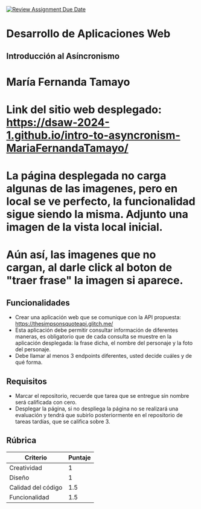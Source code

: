 [![Review Assignment Due Date](https://classroom.github.com/assets/deadline-readme-button-24ddc0f5d75046c5622901739e7c5dd533143b0c8e959d652212380cedb1ea36.svg)](https://classroom.github.com/a/IzcH6WD-)

# Desarrollo de Aplicaciones Web

## Introducción al Asíncronismo

# María Fernanda Tamayo

# Link del sitio web desplegado: https://dsaw-2024-1.github.io/intro-to-asyncronism-MariaFernandaTamayo/

# La página desplegada no carga algunas de las imagenes, pero en local se ve perfecto, la funcionalidad sigue siendo la misma. Adjunto una imagen de la vista local inicial.

# Aún así, las imagenes que no cargan, al darle click al boton de "traer frase" la imagen si aparece.

## Funcionalidades

- Crear una aplicación web que se comunique con la API propuesta: https://thesimpsonsquoteapi.glitch.me/
- Esta aplicación debe permitir consultar información de diferentes maneras, es obligatorio que de cada consulta se muestre en la aplicación desplegada: la frase dicha, el nombre del personaje y la foto del personaje.
- Debe llamar al menos 3 endpoints diferentes, usted decide cuáles y de qué forma.

## Requisitos

- Marcar el repositorio, recuerde que tarea que se entregue sin nombre será calificada con cero.
- Desplegar la página, si no despliega la página no se realizará una evaluación y tendrá que subirlo posteriormente en el repositorio de tareas tardías, que se califica sobre 3.

## Rúbrica

| Criterio           | Puntaje |
| ------------------ | ------- |
| Creatividad        | 1       |
| Diseño             | 1       |
| Calidad del código | 1.5     |
| Funcionalidad      | 1.5     |
